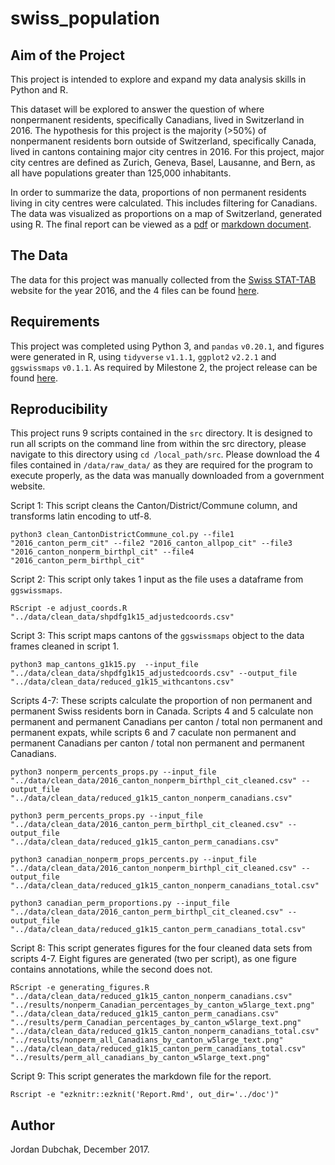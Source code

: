 # swiss_population

## Aim of the Project

This project is intended to explore and expand my data analysis skills in Python and R.  

This dataset will be explored to answer the question of where nonpermanent residents, specifically Canadians, lived in Switzerland in 2016. The hypothesis for this project is the majority (>50%) of nonpermanent residents born outside of Switzerland, specifically Canada, lived in cantons containing major city centres in 2016. For this project, major city centres are defined as Zurich, Geneva, Basel, Lausanne, and Bern, as all have populations greater than 125,000 inhabitants. 

In order to summarize the data, proportions of non permanent residents living in city centres were calculated. This includes filtering for Canadians. The data was visualized as proportions on a map of Switzerland, generated using R. The final report can be viewed as a [pdf](https://github.com/jdubchak/swiss_population/blob/master/swiss_population/doc/report.pdf) or [markdown document](https://github.com/jdubchak/swiss_population/blob/master/swiss_population/doc/report.md). 

## The Data

The data for this project was manually collected from the [Swiss STAT-TAB](https://www.pxweb.bfs.admin.ch/pxweb/en/px-x-0102010000_104/-/px-x-0102010000_104.px) website for the year 2016, and the 4 files can be found [here](https://github.com/jdubchak/swiss_population/tree/master/swiss_population/data/raw_data). 

## Requirements

This project was completed using Python 3, and `pandas` `v0.20.1`, and figures were generated in R, using `tidyverse` `v1.1.1`, `ggplot2` `v2.2.1` and `ggswissmaps` `v0.1.1`. As required by Milestone 2, the project release can be found [here](https://github.com/jdubchak/swiss_population/releases/tag/2.0). 

## Reproducibility

This project runs 9 scripts contained in the `src` directory. It is designed to run all scripts on the command line from within the src directory, please navigate to this directory using `cd /local_path/src`. Please download the 4 files contained in `/data/raw_data/` as they are required for the program to execute properly, as the data was manually downloaded from a government website. 

Script 1: This script cleans the Canton/District/Commune column, and transforms latin encoding to utf-8. 

`python3 clean_CantonDistrictCommune_col.py --file1 "2016_canton_perm_cit" --file2 "2016_canton_allpop_cit" --file3 "2016_canton_nonperm_birthpl_cit" --file4 "2016_canton_perm_birthpl_cit"`

Script 2: This script only takes 1 input as the file uses a dataframe from `ggswissmaps`. 

`RScript -e adjust_coords.R "../data/clean_data/shpdfg1k15_adjustedcoords.csv"`  

Script 3: This script maps cantons of the `ggswissmaps` object to the data frames cleaned in script 1.

`python3 map_cantons_g1k15.py  --input_file "../data/clean_data/shpdfg1k15_adjustedcoords.csv" --output_file "../data/clean_data/reduced_g1k15_withcantons.csv"`

Scripts 4-7: These scripts calculate the proportion of non permanent and permanent Swiss residents born in Canada. Scripts 4 and 5 calculate non permanent and permanent Canadians per canton / total non permanent and permanent expats, while scripts 6 and 7 caculate non permanent and permanent Canadians per canton / total non permanent and permanent Canadians. 

`python3 nonperm_percents_props.py --input_file "../data/clean_data/2016_canton_nonperm_birthpl_cit_cleaned.csv" --output_file "../data/clean_data/reduced_g1k15_canton_nonperm_canadians.csv"`

`python3 perm_percents_props.py --input_file "../data/clean_data/2016_canton_perm_birthpl_cit_cleaned.csv" --output_file "../data/clean_data/reduced_g1k15_canton_perm_canadians.csv"`

`python3 canadian_nonperm_props_percents.py --input_file "../data/clean_data/2016_canton_nonperm_birthpl_cit_cleaned.csv" --output_file "../data/clean_data/reduced_g1k15_canton_nonperm_canadians_total.csv"`

`python3 canadian_perm_proportions.py --input_file "../data/clean_data/2016_canton_perm_birthpl_cit_cleaned.csv" --output_file "../data/clean_data/reduced_g1k15_canton_perm_canadians_total.csv"`

Script 8: This script generates figures for the four cleaned data sets from scripts 4-7. Eight figures are generated (two per script), as one figure contains annotations, while the second does not. 

`RScript -e generating_figures.R "../data/clean_data/reduced_g1k15_canton_nonperm_canadians.csv" "../results/nonperm_Canadian_percentages_by_canton_w5large_text.png" "../data/clean_data/reduced_g1k15_canton_perm_canadians.csv" "../results/perm_Canadian_percentages_by_canton_w5large_text.png" "../data/clean_data/reduced_g1k15_canton_nonperm_canadians_total.csv" "../results/nonperm_all_Canadians_by_canton_w5large_text.png" "../data/clean_data/reduced_g1k15_canton_perm_canadians_total.csv" "../results/perm_all_canadians_by_canton_w5large_text.png"`

Script 9: This script generates the markdown file for the report. 

`Rscript -e "ezknitr::ezknit('Report.Rmd', out_dir='../doc')"`

## Author
Jordan Dubchak, December 2017. 


